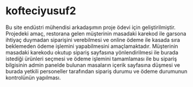 # kofteciyusuf2

Bu site endüstri mühendisi arkadaşımın proje ödevi için geliştirilmiştir. Projedeki amaç, restorana gelen müşterinin masadaki karekod ile garsona ihtiyaç duymadan siparişini verebilmesi ve online ödeme ile kasada sıra beklemeden ödeme işlemini yapabilmesini amaçlamaktadır.
Müşterinin masadaki karekodu okutup sipariş sayfasına yönlendirilmesi ile burada istediği ürünleri seçmesi ve ödeme işlemini tamamlaması ile bu sipariş bilgisinin admin panelde 
bulunan masaların içerik sayfasına düşmesi ve burada yetkili personeller tarafından sipariş durumu ve ödeme durumunun kontrolünün yapılması.
